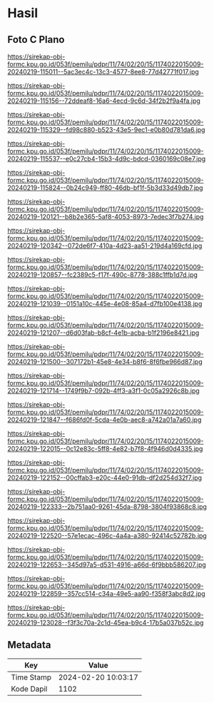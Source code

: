 # Hasil

## Foto C Plano

https://sirekap-obj-formc.kpu.go.id/053f/pemilu/pdpr/11/74/02/20/15/1174022015009-20240219-115011--5ac3ec4c-13c3-4577-8ee8-77d42771f017.jpg

https://sirekap-obj-formc.kpu.go.id/053f/pemilu/pdpr/11/74/02/20/15/1174022015009-20240219-115156--72ddeaf8-16a6-4ecd-9c6d-34f2b2f9a4fa.jpg

https://sirekap-obj-formc.kpu.go.id/053f/pemilu/pdpr/11/74/02/20/15/1174022015009-20240219-115329--fd98c880-b523-43e5-9ec1-e0b80d781da6.jpg

https://sirekap-obj-formc.kpu.go.id/053f/pemilu/pdpr/11/74/02/20/15/1174022015009-20240219-115537--e0c27cb4-15b3-4d9c-bdcd-0360169c08e7.jpg

https://sirekap-obj-formc.kpu.go.id/053f/pemilu/pdpr/11/74/02/20/15/1174022015009-20240219-115824--0b24c949-ff80-46db-bf1f-5b3d33d49db7.jpg

https://sirekap-obj-formc.kpu.go.id/053f/pemilu/pdpr/11/74/02/20/15/1174022015009-20240219-120121--b8b2e365-5af8-4053-8973-7edec3f7b274.jpg

https://sirekap-obj-formc.kpu.go.id/053f/pemilu/pdpr/11/74/02/20/15/1174022015009-20240219-120342--072de6f7-410a-4d23-aa51-219d4a169cfd.jpg

https://sirekap-obj-formc.kpu.go.id/053f/pemilu/pdpr/11/74/02/20/15/1174022015009-20240219-120857--fc2389c5-f17f-490c-8778-388c1ffb1d7d.jpg

https://sirekap-obj-formc.kpu.go.id/053f/pemilu/pdpr/11/74/02/20/15/1174022015009-20240219-121039--0151a10c-445e-4e08-85a4-d7fb100e4138.jpg

https://sirekap-obj-formc.kpu.go.id/053f/pemilu/pdpr/11/74/02/20/15/1174022015009-20240219-121207--d6d03fab-b8cf-4e1b-acba-b1f2196e8421.jpg

https://sirekap-obj-formc.kpu.go.id/053f/pemilu/pdpr/11/74/02/20/15/1174022015009-20240219-121500--307172b1-45e8-4e34-b8f6-8f6fbe966d87.jpg

https://sirekap-obj-formc.kpu.go.id/053f/pemilu/pdpr/11/74/02/20/15/1174022015009-20240219-121714--1749f9b7-092b-4ff3-a3f1-0c05a2926c8b.jpg

https://sirekap-obj-formc.kpu.go.id/053f/pemilu/pdpr/11/74/02/20/15/1174022015009-20240219-121847--f686fd0f-5cda-4e0b-aec8-a742a01a7a60.jpg

https://sirekap-obj-formc.kpu.go.id/053f/pemilu/pdpr/11/74/02/20/15/1174022015009-20240219-122015--0c12e83c-5ff8-4e82-b7f8-4f946d0d4335.jpg

https://sirekap-obj-formc.kpu.go.id/053f/pemilu/pdpr/11/74/02/20/15/1174022015009-20240219-122152--00cffab3-e20c-44e0-91db-df2d254d32f7.jpg

https://sirekap-obj-formc.kpu.go.id/053f/pemilu/pdpr/11/74/02/20/15/1174022015009-20240219-122333--2b751aa0-9261-45da-8798-3804f93868c8.jpg

https://sirekap-obj-formc.kpu.go.id/053f/pemilu/pdpr/11/74/02/20/15/1174022015009-20240219-122520--57e1ecac-496c-4a4a-a380-92414c52782b.jpg

https://sirekap-obj-formc.kpu.go.id/053f/pemilu/pdpr/11/74/02/20/15/1174022015009-20240219-122653--345d97a5-d531-4916-a66d-6f9bbb586207.jpg

https://sirekap-obj-formc.kpu.go.id/053f/pemilu/pdpr/11/74/02/20/15/1174022015009-20240219-122859--357cc514-c34a-49e5-aa90-f358f3abc8d2.jpg

https://sirekap-obj-formc.kpu.go.id/053f/pemilu/pdpr/11/74/02/20/15/1174022015009-20240219-123028--f3f3c70a-2c1d-45ea-b9c4-17b5a037b52c.jpg


## Metadata

| Key        | Value               |
| ---------- | ------------------- |
| Time Stamp | 2024-02-20 10:03:17 |
| Kode Dapil | 1102                |




